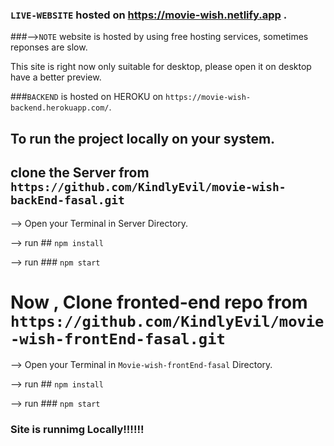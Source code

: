 ### `LIVE-WEBSITE` hosted on https://movie-wish.netlify.app .

###-->`NOTE` website is hosted by using free hosting services, sometimes reponses are slow.

This site is right now only suitable  for desktop, please open it on desktop have a better preview.

###`BACKEND` is hosted on HEROKU on `https://movie-wish-backend.herokuapp.com/`.


## To run the project locally on your system.

## clone the Server from `https://github.com/KindlyEvil/movie-wish-backEnd-fasal.git`

--> Open your Terminal in Server Directory.

--> run ## `npm install`

--> run ### `npm start`


# Now , Clone fronted-end repo from `https://github.com/KindlyEvil/movie-wish-frontEnd-fasal.git`

--> Open your Terminal in `Movie-wish-frontEnd-fasal` Directory.

--> run ## `npm install`

--> run ### `npm start`

### Site is runnimg Locally!!!!!!
